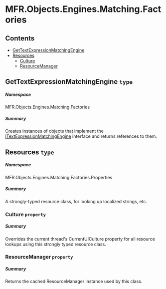 <a name='assembly'></a>
# MFR.Objects.Engines.Matching.Factories

## Contents

- [GetTextExpressionMatchingEngine](#T-MFR-Objects-Engines-Matching-Factories-GetTextExpressionMatchingEngine 'MFR.Objects.Engines.Matching.Factories.GetTextExpressionMatchingEngine')
- [Resources](#T-MFR-Objects-Engines-Matching-Factories-Properties-Resources 'MFR.Objects.Engines.Matching.Factories.Properties.Resources')
  - [Culture](#P-MFR-Objects-Engines-Matching-Factories-Properties-Resources-Culture 'MFR.Objects.Engines.Matching.Factories.Properties.Resources.Culture')
  - [ResourceManager](#P-MFR-Objects-Engines-Matching-Factories-Properties-Resources-ResourceManager 'MFR.Objects.Engines.Matching.Factories.Properties.Resources.ResourceManager')

<a name='T-MFR-Objects-Engines-Matching-Factories-GetTextExpressionMatchingEngine'></a>
## GetTextExpressionMatchingEngine `type`

##### Namespace

MFR.Objects.Engines.Matching.Factories

##### Summary

Creates instances of objects that implement the
[ITextExpressionMatchingEngine](#T-MFR-Objects-ITextExpressionMatchingEngine 'MFR.Objects.ITextExpressionMatchingEngine')
interface and
returns references to them.

<a name='T-MFR-Objects-Engines-Matching-Factories-Properties-Resources'></a>
## Resources `type`

##### Namespace

MFR.Objects.Engines.Matching.Factories.Properties

##### Summary

A strongly-typed resource class, for looking up localized strings, etc.

<a name='P-MFR-Objects-Engines-Matching-Factories-Properties-Resources-Culture'></a>
### Culture `property`

##### Summary

Overrides the current thread's CurrentUICulture property for all
  resource lookups using this strongly typed resource class.

<a name='P-MFR-Objects-Engines-Matching-Factories-Properties-Resources-ResourceManager'></a>
### ResourceManager `property`

##### Summary

Returns the cached ResourceManager instance used by this class.
